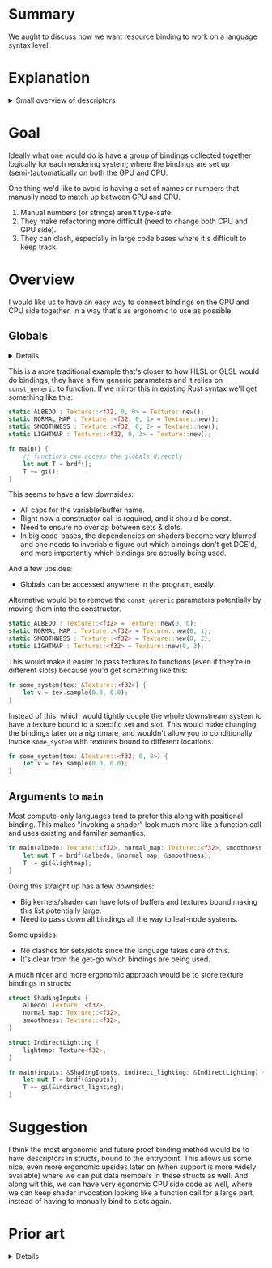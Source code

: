 
# Summary

We aught to discuss how we want resource binding to work on a language syntax level.

# Explanation

<details>
<summary>Small overview of descriptors</summary>
Historically resources such as buffers, textures and samplers have been special in hardware where they were bound to specific slots on the shader core. Usually a limited number of such slots existed, leading to platform and vendor specific limits.

### DirectX 
In recent years most Desktop platforms have switched to loading resource descriptors from GPU memory instead, this has the major advantage that there is no real limit on the amount of Textures, Buffers and other resource anymore because they all can come from memory. In DirectX12 hardware is divided up into several Tiers which each denominate the amount of descriptors available.

| Resources Available to the Pipeline| 	Tier 1	| Tier 2	| Tier 3|
| ---- | ---- | ---- | ---- |
| Feature levels| 	11.0+	| 11.0+| 	11.1+|
| Maximum number of descriptors in a Constant Buffer View (CBV), Shader Resource View (SRV), or Unordered  Access View(UAV) heap used for rendering|	1,000,000	|1,000,000	|1,000,000+|
| Maximum number of Constant Buffer Views in all descriptor tables per shader stage	|14	|14	|full heap
| Maximum number of Shader Resource Views in all descriptor tables per shader stage	|128	|full heap	|full heap
| Maximum number of Unordered Access Views in all descriptor tables across all stages	|64 for feature levels 11.1+ or 8 for feature level | 64|full heap
| Maximum number of Samplers in all descriptor tables per shader stage|	16|	full heap|	full heap

### Vulkan
On the other hand in Vulkan resource descriptor binding is designed in such a way that it can accomodate hardware that still relies on descriptor slots instead of memory, because still a lot of such hardware exists in the wild. Especially in the Mobile space.

There are some constraints that currently exist when it comes to binding resources to shaders that we may need to take into account, Vulkan has `maxBoundDescriptorSets` for example (between 4 and 32). However for the sake of argument we'll ignore these practical limitations for now.
</details>

# Goal 
Ideally what one would do is have a group of bindings collected together logically for each rendering system; where the bindings are set up (semi-)automatically on both the GPU and CPU.

One thing we'd like to avoid is having a set of names or numbers that manually need to match up between GPU and CPU. 

1. Manual numbers (or strings) aren't type-safe.
1. They make refactoring more difficult (need to change both CPU and GPU side).
1. They can clash, especially in large code bases where it's difficult to keep track.

# Overview

I would like us to have an easy way to connect bindings on the GPU and CPU side together, in a way that's as ergonomic to use as possible.

## Globals

<details>

```rust
#![feature(const_generics)]
#![feature(const_fn)]
use core::marker::PhantomData;

struct Texture<T: Default, const SET: u32, const SLOT: u32> {
    d: PhantomData<T>
}

impl<T: Default, const SET: u32, const SLOT: u32> Texture<T, SET, SLOT> {
    const fn new() -> Self {
        Self {
            d: PhantomData
        }
    }
    
    fn sample(&self, _u: f32, _v: f32) -> T {
        T::default()
    }
}
```
</details>


This is a more traditional example that's closer to how HLSL or GLSL would do bindings, they have a few generic parameters and it relies on `const_generic` to function. If we mirror this in existing Rust syntax we'll get something like this:

```rust
static ALBEDO : Texture::<f32, 0, 0> = Texture::new();
static NORMAL_MAP : Texture::<f32, 0, 1> = Texture::new();
static SMOOTHNESS : Texture::<f32, 0, 2> = Texture::new();
static LIGHTMAP : Texture::<f32, 0, 3> = Texture::new();

fn main() {
    // functions can access the globals directly
    let mut T = brdf();
    T += gi();
}
```

This seems to have a few downsides:

 - All caps for the variable/buffer name.
 - Right now a constructor call is required, and it should be const.
 - Need to ensure no overlap between sets & slots.
 - In big code-bases, the dependencies on shaders become very blurred and one needs to inveriable figure out which bindings don't get DCE'd, and more importantly which bindings are actually being used.

And a few upsides:

 - Globals can be accessed anywhere in the program, easily.

Alternative would be to remove the `const_generic` parameters potentially by moving them into the constructor.

```rust
static ALBEDO : Texture::<f32> = Texture::new(0, 0);
static NORMAL_MAP : Texture::<f32> = Texture::new(0, 1);
static SMOOTHNESS : Texture::<f32> = Texture::new(0, 2);
static LIGHTMAP : Texture::<f32> = Texture::new(0, 3);
```

This would make it easier to pass textures to functions (even if they're in different slots) because you'd get something like this:

```rust
fn some_system(tex: &Texture::<f32>) {
    let v = tex.sample(0.0, 0.0);
}
```

Instead of this, which would tightly couple the whole downstream system to have a texture bound to a specific set and slot. This would make changing the bindings later on a nightmare, and wouldn't allow you to conditionally invoke `some_system` with textures bound to different locations.

```rust
fn some_system(tex: &Texture::<f32, 0, 0>) {
    let v = tex.sample(0.0, 0.0);
}
```

## Arguments to `main`

Most compute-only languages tend to prefer this along with positional binding. This makes "invoking a shader" look much more like a function call and uses existing and familiar semantics.

```rust
fn main(albedo: Texture::<f32>, normal_map: Texture::<f32>, smoothness: Texture::<f32>, lightmap: Texture<f32>) {
    let mut T = brdf(&albedo, &normal_map, &smoothness);
    T += gi(&lightmap);
}
```

Doing this straight up has a few downsides:

 - Big kernels/shader can have lots of buffers and textures bound making this list potentially large.
 - Need to pass down all bindings all the way to leaf-node systems.
 
Some upsides:

 - No clashes for sets/slots since the language takes care of this.
 - It's clear from the get-go which bindings are being used.
 
A much nicer and more ergonomic approach would be to store texture bindings in structs:

```rust
struct ShadingInputs {
    albedo: Texture::<f32>,
    normal_map: Texture::<f32>,
    smoothness: Texture::<f32>,
}

struct IndirectLighting {
    lightmap: Texture<f32>,
}

fn main(inputs: &ShadingInputs, indirect_lighting: &IndirectLighting) {
    let mut T = brdf(&inputs);
    T += gi(&indirect_lighting);
}
```

# Suggestion

I think the most ergonomic and future proof binding method would be to have descriptors in structs, bound to the entrypoint. This allows us some nice, even more ergonomic upsides later on (when support is more widely available) where we can put data members in these structs as well. And along wit this, we can have very egonomic CPU side code as well, where we can keep shader invocation looking like a function call for a large part, instead of having to manually bind to slots again.

# Prior art

<details>

## Metal

Metal has argument buffers, best described here: https://developer.apple.com/documentation/metal/buffers/about_argument_buffers

## HLSL
Resource binding in HLSL is done by declaring a set of special case globals that make up resource descriptors on the GPU. 

```hlsl
Texture2D<float4> tex0          : register(t5,  space0);
Texture2D<float4> tex1[][5][3]  : register(t10, space0);
Texture2D<float4> tex2[8]       : register(t0,  space1);
SamplerState samp0              : register(s5, space0);
ConstantBuffer<myConstants>   c[10000] : register(b0);
```

In DirectX12 the feature of Root Signatures got added that is essentially a new domain specific language to set up the layout / calling convention of the shader; specified in a string.

Note the the two examples don't match necessarily. 

```hlsl
#define MyRS1 "RootFlags( ALLOW_INPUT_ASSEMBLER_INPUT_LAYOUT | " \
                         "DENY_VERTEX_SHADER_ROOT_ACCESS), " \
              "CBV(b0, space = 1, flags = DATA_STATIC), " \
              "SRV(t0), " \
              "UAV(u0), " \
              "DescriptorTable( CBV(b1), " \
                               "SRV(t1, numDescriptors = 8, " \
                               "        flags = DESCRIPTORS_VOLATILE), " \
                               "UAV(u1, numDescriptors = unbounded, " \
                               "        flags = DESCRIPTORS_VOLATILE)), " \
              "DescriptorTable(Sampler(s0, space=1, numDescriptors = 4)), " \
              "RootConstants(num32BitConstants=3, b10), " \
              "StaticSampler(s1)," \
              "StaticSampler(s2, " \
                             "addressU = TEXTURE_ADDRESS_CLAMP, " \
                             "filter = FILTER_MIN_MAG_MIP_LINEAR )"
```

## GLSL

```glsl
uniform texture2D inputTex;
uniform restrict writeonly uimage2D outputTex;

layout(std430) buffer mesh_color_buf {
    vec4 colors[];
};

layout(std430) buffer mesh_vertex_buf {
    VertexPacked vertices[];
};
```

## CUDA

In CUDA most resources are bound to the kernel's entry point - e.g. buffers are just passed as pointers etc. 

## OpenCL

In OpenCL resources are marked up with their address spaces and also passed as function arguments to the executing kernel. Resources like buffers look like pointers but a lot of compiler magic is going on to turn them from resource descriptors (such as the GCN V#) into something that can emulate pointers.

## RLSL

RLSL also passes resource bindings as arguments to the kernel, with two template parameters. One for the `set` and one for the `space`.

```rust
#[spirv(compute)]
fn compute(compute: Compute, buffer: Buffer<N0, N0, RuntimeArray<f32>>)
```
</details>